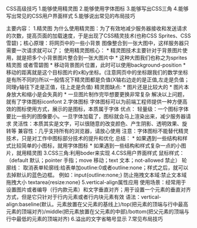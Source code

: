 CSS高级技巧
    1.能够使用精灵图
    2.能够使用字体图标
    3.能够写出CSS三角
    4.能够写出常见的CSS用户界面样式
    5.能够说出常见的布局技巧

主要内容：
    1.精灵图
        为什么使用精灵图：为了有效地减少服务器接收和发送请求的次数，提高页面的加载速度，于是出现了CSS精灵技术(也称CSS Sprites、CSS雪碧)；核心原理：将网页中的一些小背景
    图像整合到一张大图中，这样服务器只需要一次请求就可以了；
        使用精灵图核心：
            * 精灵图技术主要针对于背景图片使用，就是把多个小背景图片整合到一张大图片中
            * 这种大图我们也称之为sprites 精灵图 或者雪碧图
            * 移动背景图片位置，此时可以使用background-position
            * 移动的距离就是这个目标图片的x和y坐标。(注意网页中的坐标跟我们的数学坐标是有所不同的)所以一般情况下精灵图都是负值(X轴右边走的是正值,左走是负值；同理y轴往下走是正值，往上走是负值)
        精灵图缺点:
            * 图片还是比较大的
            * 图片本身放大和缩小是会失真的
            * 一旦图片制作完毕想要更换非常复杂
            解决以上问题，就有了字体图标iconfont
    2.字体图标
        字体图标可以为前端工程师提供一种方便高效的图标使用方式，展示的是图标，本质属于字体
        优点：
            轻量级：一个图标字体要比一些列的图像要小。一旦字体加载了，图标就会马上渲染出来，减少服务器请求
            灵活性：本质其实是文字，可以很随意的改变颜色、产生阴影、透明效果、旋转等
            兼容性：几乎支持所有的浏览器，请放心使用
        注意：字体图标不能替代精灵技术，只是对工作中图标部分技术的提升和优化
        总结：
            * 如果遇到一些结构和样式比较简单的小图标，就用字体图标
            * 如果遇到一些结构和样式复杂一点的小图片，就用精灵图
    3.CSS三角:利用boder来实现
    4.CSS用户界面样式
        鼠标样式：（default 默认；pointer 手指；move 移动；text 文本；not-allowed 禁止）
        轮廓线：
            取消表单轮廓线:给表单加outline:0或者outline:none；样式之后，就可以去掉默认的蓝色边框。 例如：input{outline:none;}
            防止拖拽文本域:禁止文本域拖拽大小 textarea{resize:none}
    5.vertical-align属性应用
        使用场景：经常用于设置图片或者编导（行内款元素）和文字垂直对齐；用于设置一个元素的垂直对齐方式，但是它只针对于行内元素或者行内块元素有效
        语法：vertical-align:baseline(默认。元素放置在父元素的基线上)/top(把元素的顶端与行中最高元素的顶端对齐)/middle(把元素放置在父元素的中部)/bottom(把父元素的顶端与行中最低的元素的顶端对齐)
    6.溢出的文字省略号显示
    7.常见布局技巧